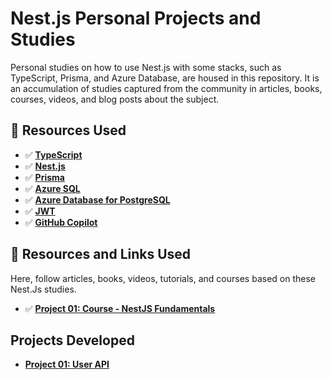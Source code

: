 # Nest.js Personal Projects and Studies

Personal studies on how to use Nest.js with some stacks, such as TypeScript, Prisma, and Azure Database, are housed in this repository. It is an accumulation of studies captured from the community in articles, books, courses, videos, and blog posts about the subject.

## 🚀 Resources Used

- ✅ **[TypeScript](https://www.typescriptlang.org/download)**
- ✅ **[Nest.js](https://nestjs.com/)**
- ✅ **[Prisma](https://www.prisma.io/)**
- ✅ **[Azure SQL](https://azure.microsoft.com/en-us/products/azure-sql/)**
- ✅ **[Azure Database for PostgreSQL](https://azure.microsoft.com/en-us/products/postgresql/)**
- ✅ **[JWT](https://jwt.io/)**
- ✅ **[GitHub Copilot](https://github.com/features/copilot)**

## 📕 Resources and Links Used

Here, follow articles, books, videos, tutorials, and courses based on these Nest.Js studies.

- ✅ **[Project 01: Course - NestJS Fundamentals](https://www.hcode.com.br/cursos/nestjs-fundamentos)**


## Projects Developed

- **[Project 01: User API](./project-01/README.md)**